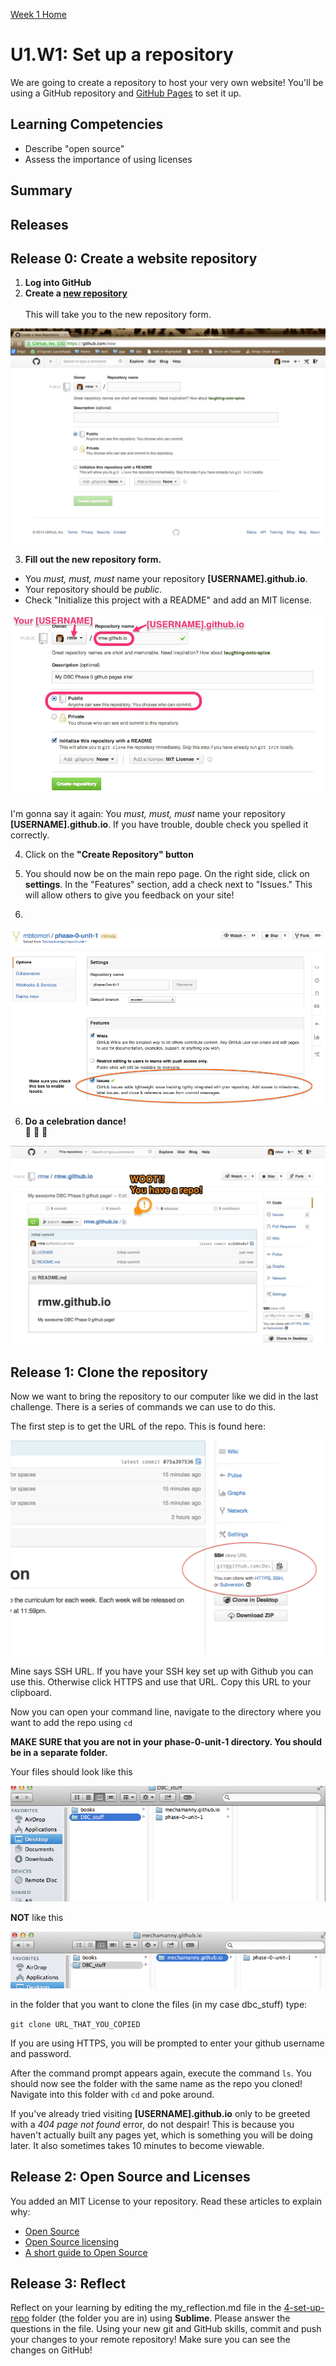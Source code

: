 [Week 1 Home](../)

# U1.W1: Set up a repository

We are going to create a repository to host your very own website! You'll be using a GitHub repository and [GitHub Pages](http://pages.github.com/) to set it up.

## Learning Competencies

- Describe "open source"
- Assess the importance of using licenses

## Summary

## Releases

## Release 0: Create a website repository

1. **Log into GitHub**
2. **Create a [new repository](https://github.com/new)**<br /><br />This will take you to the new repository form.

![New repo form](../imgs/github-repo-1.jpg)

3. **Fill out the new repository form.**
 - You *must, must, must* name your repository **[USERNAME].github.io**.</li><li>Your repository should be *public*.
 - Check "Initialize this project with a README" and add an MIT license.

 ![New repo form](../imgs/github-repo-2.jpg)

 I'm gonna say it again: You *must, must, must* name your repository **[USERNAME].github.io**. If you have trouble, double check you spelled it correctly.

4. Click on the **"Create Repository" button**

5. You should now be on the main repo page. On the right side, click on **settings**. In the "Features" section, add a check next to "Issues." This will allow others to give you feedback on your site!
6.

![enable issues](../imgs/enable-issues.png)


6. **Do a celebration dance!** <br />:dancers: :tada: :dancer:

![You have a repo](../imgs/github-repo3.jpg)


## Release 1: Clone the repository

Now we want to bring the repository to our computer like we did in the last challenge. There is a series of commands we can use to do this.

The first step is to get the URL of the repo. This is found here:

![image](../imgs/clone-url.png)

Mine says SSH URL. If you have your SSH key set up with Github you can use this. Otherwise click HTTPS and use that URL. Copy this URL to your clipboard.

Now you can open your command line, navigate to the directory where you want to add the repo using `cd`

**MAKE SURE that you are not in your phase-0-unit-1 directory. You should be in a separate folder.**

Your files should look like this

![proper structure](../imgs/correct-file-structure.png)

<b>NOT</b> like this

![improper structure](../imgs/improper-structure.png)

in the folder that you want to clone the files (in my case dbc_stuff) type:

`git clone URL_THAT_YOU_COPIED `

If you are using HTTPS, you will be prompted to enter your github username and password.

After the command prompt appears again, execute the command `ls`. You should now see the folder with the same name as the repo you cloned! Navigate into this folder with `cd` and poke around.

If you've already tried visiting **[USERNAME].github.io** only to be greeted with a *404 page not found* error, do not despair! This is because you haven't actually built any pages yet, which is something you will be doing later. It also sometimes takes 10 minutes to become viewable.


## Release 2: Open Source and Licenses

You added an MIT License to your repository. Read these articles to explain why:

* [Open Source](http://skillcrush.com/2012/08/29/open-source-software/)
* [Open Source licensing](http://www.slideshare.net/CodeMontage/writespeakcode-open-source-licenses)
* [A short guide to Open Source](http://www.smashingmagazine.com/2010/03/24/a-short-guide-to-open-source-and-similar-licenses/)


## Release 3: Reflect

Reflect on your learning by editing the my_reflection.md file in the [4-set-up-repo](./) folder (the folder you are in) using **Sublime**. Please answer the questions in the file. Using your new git and GitHub skills, commit and push your changes to your remote repository! Make sure you can see the changes on GitHub!
